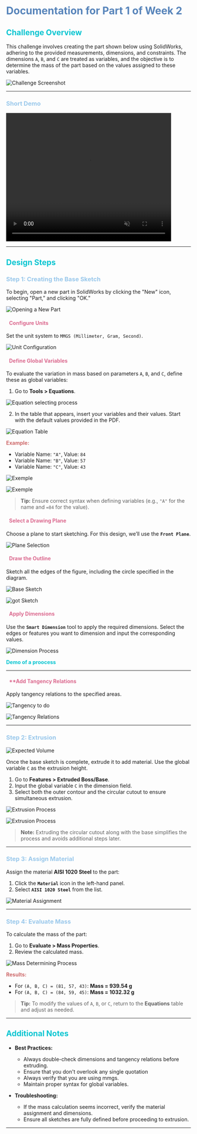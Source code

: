 ﻿# <span style="color: #5784BA;">**Documentation for Part 1 of Week 2**</span>


## <span style="color: #08C5D1;">**Challenge Overview**</span>

This challenge involves creating the part shown below using SolidWorks, adhering to the provided measurements, dimensions, and constraints. The dimensions `A`, `B`, and `C` are treated as variables, and the objective is to determine the mass of the part based on the values assigned to these variables.

![Challenge Screenshot](/images/mechanic_images/week2/label.png)

---

### <span style="color: #9AC8EB;">**Short Demo**</span>

<video width="450" height="350" ccontrols autoplay muted>
  <source src="/videos/mechanic_videos/week2/piece_demo.mp4" type="video/mp4">
  Votre navigateur ne supporte pas la balise vidéo.
</video>

---

## <span style="color: #08C5D1;">**Design Steps**</span>

### <span style="color: #9AC8EB;">**Step 1: Creating the Base Sketch**</span>

To begin, open a new part in SolidWorks by clicking the "New" icon, selecting "Part," and clicking "OK."

![Opening a New Part](/images/mechanic_images/week2/ouverture_piece.png) 

#### <span style="color: #DB6A8F; padding-left: 8px;">**Configure Units**</span>
Set the unit system to `MMGS (Millimeter, Gram, Second)`.

![Unit Configuration](/images/mechanic_images/week2/mmgs_setting.png)

#### <span style="color: #DB6A8F; padding-left: 8px;">**Define Global Variables**</span>
To evaluate the variation in mass based on parameters `A`, `B`, and `C`, define these as global variables:
1. Go to **Tools > Equations**.

![Equation selecting process](/images/mechanic_images/week2/equation_selecting_process.png)

2. In the table that appears, insert your variables and their values. Start with the default values provided in the PDF.

![Equation Table](/images/mechanic_images/week2/globale_variable_setting.png)

<span style="color: #CE6A6B;">**Example:**</span>
- Variable Name: `"A"`, Value: `84`
- Variable Name: `"B"`, Value: `57`
- Variable Name: `"C"`, Value: `43`

![Exemple](/images/mechanic_images/week2/default_values_of_variables.png)

![Exemple](/images/mechanic_images/week2/globale_variables.png)

> **Tip:** Ensure correct syntax when defining variables (e.g., `"A"` for the name and `=84` for the value).

####  <span style="color: #DB6A8F; padding-left: 8px;">**Select a Drawing Plane**</span>
Choose a plane to start sketching. For this design, we’ll use the **`Front Plane`**.

![Plane Selection](/images/mechanic_images/week2/plan_selection.png)

#### <span style="color: #DB6A8F; padding-left: 8px;"> **Draw the Outline**</span>
Sketch all the edges of the figure, including the circle specified in the diagram.

![Base Sketch](/images/mechanic_images/week2/esquisse_2D.png)

![got Sketch](/images/mechanic_images/week2/essaie_de_design.png)

#### <span style="color: #DB6A8F; padding-left: 8px;">**Apply Dimensions**</span>
Use the **`Smart Dimension`** tool to apply the required dimensions. Select the edges or features you want to dimension and input the corresponding values.

![Dimension Process]()

<span style="color: #08C5D1;">**Demo of a proocess**</span>

---

#### <span style="color: #DB6A8F; padding-left: 8px;">****Add Tangency Relations**</span>
Apply tangency relations to the specified areas.


![Tangency to do](/images/mechanic_images/week2/tangeante_to_apply.png)

![Tangency Relations](/images/mechanic_images/week2/application_de_la_relation_de_tangeante.png)

---


### <span style="color: #9AC8EB;">**Step 2: Extrusion**</span>

![Expected Volume](/images/mechanic_images/week2/cotation_height_C_to_do.png)

Once the base sketch is complete, extrude it to add material. Use the global variable `C` as the extrusion height.
1. Go to **Features > Extruded Boss/Base**.
2. Input the global variable `C` in the dimension field.
3. Select both the outer contour and the circular cutout to ensure simultaneous extrusion.

![Extrusion Process](/images/mechanic_images/week2/extrusion_desquisse.png)

![Extrusion Process](/images/mechanic_images/week2/extrusion_2.png)

> **Note:** Extruding the circular cutout along with the base simplifies the process and avoids additional steps later.

---

### <span style="color: #9AC8EB;">**Step 3: Assign Material**</span>

Assign the material **AISI 1020 Steel** to the part:
1. Click the **`Material`** icon in the left-hand panel.
2. Select **`AISI 1020 Steel`** from the list.

![Material Assignment](/images/mechanic_images/week2/application_materiel.png)

---

### <span style="color: #9AC8EB;">**Step 4: Evaluate Mass**</span>

To calculate the mass of the part:
1. Go to **Evaluate > Mass Properties**.
2. Review the calculated mass.

![Mass Determining Process](/images/mechanic_images/week2/mass_property.png)

<span style="color: #CE6A6B;">**Results:**</span>
- For `(A, B, C) = (81, 57, 43)`: **Mass = 939.54 g**
- For `(A, B, C) = (84, 59, 45)`: **Mass = 1032.32 g**


> **Tip:** To modify the values of `A`, `B`, or `C`, return to the **Equations** table and adjust as needed.

---

## <span style="color: #08C5D1;">**Additional Notes**</span>

- **Best Practices:**
  - Always double-check dimensions and tangency relations before extruding.
  - Ensure that you don't overlook any single quotation
  - Always verify that you are using mmgs.
  - Maintain proper syntax for global variables.

- **Troubleshooting:**
  - If the mass calculation seems incorrect, verify the material assignment and dimensions.
  - Ensure all sketches are fully defined before proceeding to extrusion.

---
